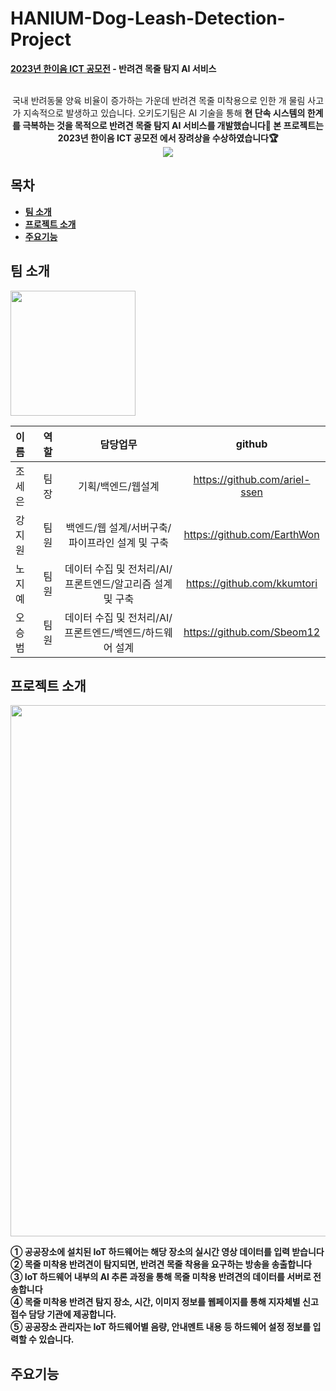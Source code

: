 # HANIUM-Dog-Leash-Detection-Project
**[2023년 한이음 ICT 공모전](https://www.hanium.or.kr/portal/subscription/contestInfo.do?trackSeq=8) - 반려견 목줄 탐지 AI 서비스**  
<br/>
<p align="center">
국내 반려동물 양육 비율이 증가하는 가운데 반려견 목줄 미착용으로 인한 개 물림 사고가 지속적으로 발생하고 있습니다.
오키도기팀은 AI 기술을 통해 <b>현 단속 시스템의 한계를 극복하는 것<b/>을 목적으로 반려견 목줄 탐지 AI 서비스를 개발했습니다🐶 
본 프로젝트는 <b>2023년 한이음 ICT 공모전 에서 장려상</b>을 수상하였습니다🏆

<br/>
<img src="https://github.com/kkumtori/HANIUM-Dog-Leash-Detection-Project/assets/112691501/4eef6ee9-e78c-46eb-844b-6f2dac26ccaf">
</p>

## **목차**
- [팀 소개](#팀-소개)
- [프로젝트 소개](#프로젝트-소개)
- [주요기능](#주요기능)
  
  
## **팀 소개**

<img src="https://github.com/kkumtori/HANIUM-Dog-Leash-Detection-Project/assets/112691501/fe47f8cb-d138-49c4-815f-893ac18e11cb" width="200">  

|이름|역할|담당업무|github|
|:---|:---:|:---:|:---:|
|조세은|팀장|기획/백엔드/웹설계|https://github.com/ariel-ssen|
|강지원|팀원|백엔드/웹 설계/서버구축/파이프라인 설계 및 구축|https://github.com/EarthWon|
|노지예|팀원|데이터 수집 및 전처리/AI/프론트엔드/알고리즘 설계 및 구축|https://github.com/kkumtori|
|오승범|팀원|데이터 수집 및 전처리/AI/프론트엔드/백엔드/하드웨어 설계|https://github.com/Sbeom12|

  
## **프로젝트 소개**
<img src="https://github.com/kkumtori/HANIUM-Dog-Leash-Detection-Project/assets/112691501/34f03dfd-a6cb-4637-9c14-38e7e2cafa6d" width=850>

① 공공장소에 설치된 IoT 하드웨어는 해당 장소의 실시간 영상 데이터를 입력 받습니다  
② 목줄 미착용 반려견이 탐지되면, 반려견 목줄 착용을 요구하는 방송을 송출합니다  
③ IoT 하드웨어 내부의 AI 추론 과정을 통해 목줄 미착용 반려견의 데이터를 서버로 전송합니다  
④ 목줄 미착용 반려견 탐지 장소, 시간, 이미지 정보를 웹페이지를 통해 지자체별 신고 접수 담당 기관에 제공합니다.  
⑤ 공공장소 관리자는 IoT 하드웨어별 음량, 안내멘트 내용 등 하드웨어 설정 정보를 입력할 수 있습니다.  


## **주요기능**
